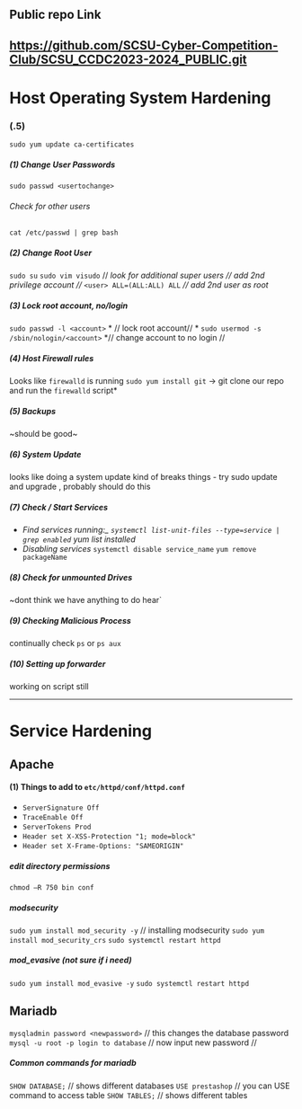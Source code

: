 ## Public repo Link
https://github.com/SCSU-Cyber-Competition-Club/SCSU_CCDC2023-2024_PUBLIC.git
------
# Host Operating System Hardening

### (.5)
`sudo yum update ca-certificates`
##### (1) Change User Passwords
`sudo passwd <usertochange>`
###### Check for other users
`cat /etc/passwd | grep bash`
##### (2) Change Root User
`sudo su`
`sudo vim visudo` // *look for additional super users // add 2nd privilege account //*
`<user> ALL=(ALL:ALL) ALL` *// add 2nd user as root*
##### (3) Lock root account, no/login
`sudo passwd -l <account>` * // lock root account// *
`sudo usermod -s /sbin/nologin/<account>` *// change account to no login //
##### (4) Host Firewall rules
Looks like `firewalld` is running
`sudo yum install git` -> git clone our repo and run the `firewalld` script*


##### (5) Backups
~should be good~
##### (6) System Update
looks like doing a system update kind of breaks things
	- try sudo update and upgrade , probably should do this 
##### (7) Check / Start Services
- *Find services running:_ `systemctl list-unit-files --type=service | grep enabled` yum list installed*
- _Disabling services_ `systemctl disable service_name` `yum remove packageName`
##### (8) Check for unmounted Drives
~dont think we have anything to do hear`
##### (9) Checking Malicious Process
continually check `ps` or `ps aux` 
##### (10) Setting up forwarder
working on script still

------
# Service Hardening 

## Apache

#### (1) Things to add to `etc/httpd/conf/httpd.conf`
- `ServerSignature Off`
- `TraceEnable Off`
- `ServerTokens Prod`
- `Header set X-XSS-Protection "1; mode=block"`
- `Header set X-Frame-Options: "SAMEORIGIN"`

##### edit directory permissions
`chmod –R 750 bin conf`
##### modsecurity
`sudo yum install mod_security -y` // installing modsecurity
`sudo yum install mod_security_crs`
`sudo systemctl restart httpd`
##### mod_evasive (not sure if i need) 
`sudo yum install mod_evasive -y`
`sudo systemctl restart httpd`

## Mariadb
`mysqladmin password <newpassword>` // this changes the database password
`mysql -u root -p login to database` // now input new password //
##### Common commands for mariadb
`SHOW DATABASE;` // shows different databases
`USE prestashop` // you can USE command to access table
`SHOW TABLES;` // shows different tables
